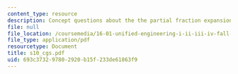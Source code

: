 ```yaml
---
content_type: resource
description: Concept questions about the the partial fraction expansion of transform.
file: null
file_location: /coursemedia/16-01-unified-engineering-i-ii-iii-iv-fall-2005-spring-2006/693c373297802920b15f233de61863f9_s10_cgs.pdf
file_type: application/pdf
resourcetype: Document
title: s10_cgs.pdf
uid: 693c3732-9780-2920-b15f-233de61863f9
---
```

